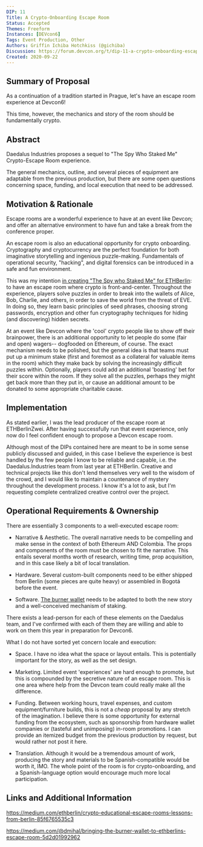 ```yaml
---
DIP: 11
Title: A Crypto-Onboarding Escape Room
Status: Accepted
Themes: Freeform
Instances: [DEVcon6]
Tags: Event Production, Other
Authors: Griffin Ichiba Hotchkiss (@gichiba)
Discussion: https://forum.devcon.org/t/dip-11-a-crypto-onboarding-escape-room/128
Created: 2020-09-22
---
```


## Summary of Proposal
As a continuation of a tradition started in Prague, let's have an escape room experience at Devcon6!

This time, however, the mechanics and story of the room should be fundamentally crypto.

## Abstract
Daedalus Industries proposes a sequel to "The Spy Who Staked Me" Crypto-Escape Room experience.

The general mechanics, outline, and several pieces of equipment are adaptable from the previous production, but there are some open questions concerning space, funding, and local execution that need to be addressed.

## Motivation & Rationale
Escape rooms are a wonderful experience to have at an event like Devcon; and offer an alternative environment to have fun and take a break from the conference proper.

An escape room is also an educational opportunity for crypto onboarding. Cryptography and cryptocurrency are the perfect foundation for both imaginative storytelling and ingenious puzzle-making. Fundamentals of operational security, "hacking", and digital forensics can be introduced in a safe and fun environment.

This was my intention [in creating "The Spy who Staked Me" for ETHBerlin](https://medium.com/ethberlin/crypto-educational-escape-rooms-lessons-from-berlin-85f6765535c3): to have an escape room where crypto is front-and-center. Throughout the experience, players solve puzzles in order to break into the wallets of Alice, Bob, Charlie, and others, in order to save the world from the threat of EVE. In doing so, they learn basic principles of seed phrases, choosing strong passwords, encryption and other fun cryptography techniques for hiding (and discovering) hidden secrets.

At an event like Devcon where the 'cool' crypto people like to show off their brainpower, there is an additional opportunity to let people do some (fair and open) wagers-- dogfooded on Ethereum, of course. The exact mechanism needs to be polished, but the general idea is that teams must put up a minimum stake (first and foremost as a collateral for valuable items in the room) which they make back by solving the increasingly difficult puzzles within. Optionally, players could add an additional 'boasting' bet for their score within the room. If they solve all the puzzles, perhaps they might get back more than they put in, or cause an additional amount to be donated to some appropriate charitable cause.

## Implementation
As stated earlier, I was the lead producer of the escape room at ETHBerlinZwei. After having successfully run that event experience, only now do I feel confident enough to propose a Devcon escape room.

Although most of the DIPs contained here are meant to be in some sense publicly discussed and guided, in this case I believe the experience is best handled by the few people I know to be reliable and capable, i.e. the Daedalus.Industries team from last year at ETHBerlin. Creative and technical projects like this don't lend themselves very well to the wisdom of the crowd, and I would like to maintain a countenance of mystery throughout the development process. I know it's a lot to ask, but I'm requesting complete centralized creative control over the project.

## Operational Requirements & Ownership
There are essentially 3 components to a well-executed escape room:

* Narrative & Aesthetic. The overall narrative needs to be compelling and make sense in the context of both Ethereum AND Colombia. The props and components of the room must be chosen to fit the narrative. This entails several months worth of research, writing time, prop acquisition, and in this case likely a bit of local translation.

* Hardware. Several custom-built components need to be either shipped from Berlin (some pieces are quite heavy) or assembled in Bogotá before the event.

* Software. [The burner wallet](https://medium.com/@dmihal/bringing-the-burner-wallet-to-ethberlins-escape-room-5d2d01992962) needs to be adapted to both the new story and a well-conceived mechanism of staking.

There exists a lead-person for each of these elements on the Daedalus team, and I've confirmed with each of them they are willing and able to work on them this year in preparation for Devcon6.

What I do not have sorted yet concern locale and execution:

* Space. I have no idea what the space or layout entails. This is potentially important for the story, as well as the set design.

* Marketing. Limited event 'experiences' are hard enough to promote, but this is compounded by the secretive nature of an escape room. This is one area where help from the Devcon team could really make all the difference.

* Funding. Between working hours, travel expenses, and custom equipment/furniture builds, this is not a *cheap* proposal by any stretch of the imagination. I believe there is some opportunity for external funding from the ecosystem, such as sponsorship from hardware wallet companies or (tasteful and unimposing) in-room promotions. I can provide an itemized budget from the previous production by request, but would rather not post it here.

* Translation. Although it would be a tremendous amount of work, producing the story and materials to be Spanish-compatible would be worth it, IMO. The whole point of the room is for crypto-onboarding, and a Spanish-language option would encourage much more local participation.


## Links and Additional Information

https://medium.com/ethberlin/crypto-educational-escape-rooms-lessons-from-berlin-85f6765535c3

https://medium.com/@dmihal/bringing-the-burner-wallet-to-ethberlins-escape-room-5d2d01992962
